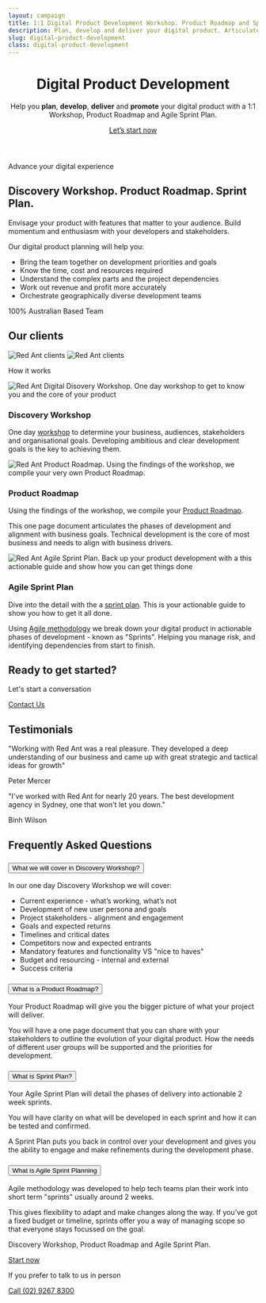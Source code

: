 ```yaml
---
layout: campaign
title: 1:1 Digital Product Development Workshop. Product Roadmap and Sprint Plan.
description: Plan, develop and deliver your digital product. Articulate a compelling vision of your idea and share your enthusiasm with your stakeholders with confidence.
slug: digital-product-development
class: digital-product-development
---
```


<header id="workshop-hero" class="section hero">
  <div class="container">
    <div class="row">
      <div class="col col-lg-8">
        <h1 class="text-xl mb-4 mb-lg-5 font-700">Digital
          <span class="d-inline d-lg-block text-red-dark">Product</span>
          <span class="d-block text-red">Development</span>
        </h1>
      </div>
    </div>
    <div class="row">
      <div class="col col-sm-10 col-md-8">
        <p class="h3 mb-4 mb-lg-5 font-500">Help you <b>plan</b>, <b>develop</b>, <b>deliver</b> and <b>promote</b> your digital product with a 1:1 Workshop, <span class="text-red-dark font-700">Product Roadmap</span> and <span class="text-red font-700">Agile Sprint Plan</span>.</p>
        <p><a href="https://red-ant.typeform.com/to/wW5Q1I" class="btn btn-primary typeform-share btn-lg" data-mode="popup">Let’s start now</a></p>
      </div>
    </div>
  </div>
</header>

<section id="workshop-roadmap-sprint-plan-summary" data-ga-trigger="visibility" class="summary section">
  <div class="container">
    <div class="row ">
      <div class="col">
        <p class="h3 font-500">Advance your digital experience</p>
        <h2 class="mb-4">Discovery Workshop. <span class="text-red-dark">Product Roadmap.</span> <span class="text-red">Sprint Plan.</span></h2>
        <p>Envisage your product with features that matter to your audience. Build momentum and enthusiasm with your developers and stakeholders.</p>
        <p class="font-700">Our digital product planning will help you:</p>
        <ul class="list-check">
          <li>Bring the team together on development priorities and goals </li>
          <li>Know the time, cost and resources required</li>
          <li>Understand the complex parts and the project dependencies</li>
          <li>Work out revenue and profit more accurately</li>
          <li>Orchestrate geographically diverse development teams</li>
        </ul>
      </div>
    </div>
  </div>
</section>

<section id="our-clients" data-ga-trigger="visibility" class="our-clients section">
  <div class="container">
    <div class="row">
      <div class="col">
        <p class="tex-lg text-center h4 mb-3 text-red-dark">100% Australian Based Team</p>
        <h2 class="text-center mb-5">Our clients</h2>
      </div>
    </div>
    <div class="row text-center">
      <div class="col">
        <img class="d-md-block d-none img-fluid" src="{{ site.data.webpack['client-logo-desktop.png'] }}" alt="Red Ant clients" />
        <img class="d-md-none img-fluid" src="{{ site.data.webpack['client-logo-mobile.png'] }}" alt="Red Ant clients" />
      </div>
    </div>
  </div>
</section>

<section id="how-it-works" data-ga-trigger="visibility" class="how-it-works">
  <div class="container">
    <div class="row">
      <div class="col-12">
        <p class="h2 text-center mb-4" >How it works</p>
      </div>
    </div>
    <div class="row align-items-center">
      <div class="col-6 offset-3 col-md-5 offset-md-0 order-md-2 px-4 py-sm-4 py-lg-0">
        <img class="img-fluid" src="{{ site.data.webpack['icon-workshop.png'] }}" alt="Red Ant Digital Disovery Workshop. One day workshop to get to know you and the core of your product" />
      </div>
      <div class="col-12 col-md-7">
        <h3 class="mb-3 mt-3">Discovery Workshop</h3>
        <p>One day <a href="#faqs-discovery-workshop" data-toggle="collapse" data-target="#a1" aria-expanded="true" aria-controls="a1">workshop</a> to determine your business, audiences, stakeholders and organisational goals. Developing ambitious and clear development goals is the key to achieving them. </p>
      </div>
    </div>
    <div class="row align-items-center">
      <div class="col-6 offset-3 col-md-5 offset-md-0 px-4 py-sm-4 py-lg-0">
        <img class="img-fluid" src="{{ site.data.webpack['icon-roadmap.png'] }}" alt="Red Ant Product Roadmap. Using the findings of the workshop, we compile your very own Product Roadmap." />
      </div>
      <div class="col-12 col-md-7">
        <h3 class="mb-3 text-red-dark mt-3">Product Roadmap</h3>
        <p>Using the findings of the workshop, we compile your <a href="#faqs-product-roadmap" data-toggle="collapse" data-target="#a2" aria-expanded="true" aria-controls="a2">Product Roadmap</a>.</p>
        <p>This one page document articulates the phases of development and alignment with business goals. Technical development is the core of most business and needs to align with business drivers.</p>
      </div>
    </div>
    <div class="row align-items-center">
      <div class="col-6 offset-3 col-md-5 offset-md-0 order-md-2 px-4 py-sm-4 py-lg-0">
        <img class="img-fluid" src="{{ site.data.webpack['icon-sprint-plan.png'] }}" alt="Red Ant Agile Sprint Plan. Back up your product development with a this actionable guide and show how you can get things done " />
      </div>
      <div class="col-12 col-md-7">
        <h3  class="mb-3 text-red mt-3"> Agile Sprint Plan</h3>
        <p>Dive into the detail with the a <a href="#faqs-agile-sprint-plan" data-toggle="collapse" data-target="#a4" aria-expanded="true" aria-controls="a4">sprint plan</a>. This is your actionable guide to show you how to get it all done.</p>
        <p>Using <a href="#faqs-agile-methodology" data-toggle="collapse" data-target="#a5" aria-expanded="true" aria-controls="a5">Agile methodology</a> we break down your digital product in actionable phases of development - known as "Sprints". Helping you manage risk, and identifying dependencies from start to finish.</p>
      </div>
    </div>
  </div>
</section>

<section id="cta-panel" data-ga-trigger="visibility" class="cta-panel section">
  <div class="container">
    <div class="row">
      <div class="col">
        <h2 class="h1">Ready to get started?</h2>
        <p  class="h3 mb-4 font-500">Let's start a conversation</p>
        <a href="https://red-ant.typeform.com/to/wW5Q1I" class="btn btn-primary typeform-share btn-lg" data-mode="popup" ga-trigger="click">Contact Us</a>
      </div>
    </div>
  </div>
</section>

<section id="testimonials" data-ga-trigger="visibility"  class="testimonials section ">
  <div class="container">
    <div class="row">
      <div class="col">
        <h2 class="text-center mb-4">Testimonials</h2>
      </div>
    </div>
    <div class="row slick-redant">
      <div class="col-md-10 offset-md-1">
        <div class="card card-testimonial">
          <p class="font-500">"Working with Red Ant was a real pleasure. They developed a deep understanding of our business and came up with great strategic and tactical ideas for growth"</p>
          <p>Peter Mercer</p>
        </div>
      </div>
      <div class="col-lg-10 offset-lg-1">
        <div class="card card-testimonial">
          <p class="font-500">"I've worked with Red Ant for nearly 20 years. The best development agency in Sydney, one that won't let you down."</p>
          <p>Binh Wilson</p>
        </div>
      </div>
    </div>
  </div>
</section>

<section id="faqs" data-ga-trigger="visibility" class="faqs">
  <div class="container ">
    <div class="row">
      <div class="col">
        <h2 class="mb-4">Frequently Asked Questions</h2>
      </div>
    </div>
    <div class="row mt-3d">
      <div class="col">
        <div class="accordion theme-red" id="workshop-faqs">
          <div class="card">
            <div class="anchor" id="faqs-discovery-workshop" ></div>
            <div class="card-header">
              <h3 class="mb-0">
                <button
                  class="btn btn-link collapsed"
                  type="button"
                  data-toggle="collapse"
                  data-target="#a1"
                  aria-expanded="true"
                  aria-controls="a1"
                  data-ga-trigger="click-faqs">
                  What we will cover in Discovery Workshop?
                </button>
              </h3>
            </div>
            <div id="a1" class="collapse" data-parent="#workshop-faqs">
              <div class="card-body ">
                <p>In our one day Discovery Workshop we will cover:</p>
                <ul>
                  <li>Current experience - what’s working, what’s not</li>
                  <li>Development of new user persona and goals</li>
                  <li>Project stakeholders - alignment and engagement</li>
                  <li>Goals and expected returns</li>
                  <li>Timelines and critical dates</li>
                  <li>Competitors now and expected entrants</li>
                  <li>Mandatory features and functionality VS "nice to haves"</li>
                  <li>Budget and resourcing - internal and external</li>
                  <li>Success criteria</li>
                </ul>
              </div>
            </div>
          </div>
          <div class="card">
            <div class="anchor" id="faqs-product-roadmap" ></div>
            <div class="card-header">
              <h3 class="mb-0">
                <button
                  class="btn btn-link collapsed"
                  type="button"
                  data-toggle="collapse"
                  data-target="#a2"
                  aria-expanded="true"
                  aria-controls="a2"
                  data-ga-trigger="click-faqs">
                  What is a Product Roadmap?
                </button>
              </h3>
            </div>
            <div id="a2" class="collapse" data-parent="#workshop-faqs">
              <div class="card-body">
                <p>Your Product Roadmap will give you the bigger picture of what your project will deliver. </p>
                <p> You will have a one page document that you can share with your stakeholders to outline the evolution of your digital product. How the needs of different user groups will be supported and the priorities for development.</p>
              </div>
            </div>
          </div>
          <div class="card">
            <div class="anchor" id="faqs-agile-sprint-plan" ></div>
            <div class="card-header" >
              <h3 class="mb-0">
                <button
                  class="btn btn-link collapsed "
                  type="button"
                  data-toggle="collapse"
                  data-target="#a4"
                  aria-expanded="true"
                  aria-controls="a4"
                  data-ga-trigger="click-faqs">
                  What is Sprint Plan?
                </button>
              </h3>
            </div>
            <div id="a4" class="collapse" data-parent="#workshop-faqs">
              <div class="card-body">
                <p>Your Agile Sprint Plan will detail the phases of delivery into actionable 2 week sprints.</p>
                <p>You will have clarity on what will be developed in each sprint and how it can be tested and confirmed.</p>
                <p> A Sprint Plan puts you back in control over your development and gives you the ability to engage and make refinements during the development phase.</p>
              </div>
            </div>
          </div>
          <div class="card" >
            <div class="anchor" id="faqs-agile-methodology" ></div>
            <div class="card-header">
              <h3 class="mb-0" >
                <button
                  class="btn btn-link  collapsed"
                  type="button"
                  data-toggle="collapse"
                  data-target="#a5"
                  aria-expanded="true"
                  aria-controls="a5"
                  data-ga-trigger="click-faqs">
                  What is Agile Sprint Planning
                </button>
              </h3>
            </div>
            <div name="a5" id="a5" class="collapse" data-parent="#workshop-faqs">
              <div class="card-body">
                <p>Agile methodology was developed to help tech teams plan their work into short term "sprints" usually around 2 weeks. </p>
                <p>This gives flexibility to adapt and make changes along the way. If you’ve got a fixed budget or timeline, sprints offer you a way of managing scope so that everyone stays focussed on the goal.</p>
              </div>
            </div>
          </div>
        </div>
      </div>
    </div>
  </div>
</section>

<section id="workshop-footer" data-ga-trigger="visibility" class="section intro workshop-footer">
  <div class="container">
    <div class="row">
      <div class="col col-sm-10 col-md-8">
        <p class="h2 mb-4 mb-lg-5 font-700">Discovery Workshop, <span class="text-red-dark font-700">Product Roadmap</span> and <span class="text-red font-700">Agile Sprint Plan</span>.</p>
        <p class="mb-4"><a href="https://red-ant.typeform.com/to/wW5Q1I" class="btn btn-primary typeform-share btn-lg" data-mode="popup">Start now</a> </p>
        <p class="mb-b">If you prefer to talk to us in person</p>
        <p><a class="btn btn-primary btn-lg" href="tel:+61292678300"><i class="fa fa-phone"></i> Call (02) 9267 8300</a></p>
      </div>
    </div>
  </div>
</section>
